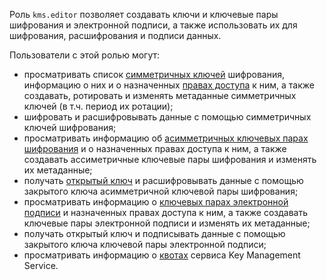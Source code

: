 Роль `kms.editor` позволяет создавать ключи и ключевые пары шифрования и электронной подписи, а также использовать их для шифрования, расшифрования и подписи данных.

Пользователи с этой ролью могут:
* просматривать список [симметричных ключей](../../kms/concepts/key.md) шифрования, информацию о них и о назначенных [правах доступа](../../iam/concepts/access-control/index.md) к ним, а также создавать, ротировать и изменять метаданные симметричных ключей (в т.ч. период их ротации);
* шифровать и расшифровывать данные с помощью симметричных ключей шифрования;
* просматривать информацию об [асимметричных ключевых парах шифрования](../../kms/concepts/asymmetric-encryption-key.md) и о назначенных правах доступа к ним, а также создавать ассиметричные ключевые пары шифрования и изменять их метаданные;
* получать [открытый ключ](../../kms/concepts/asymmetric-encryption.md#acquire-public-key) и расшифровывать данные с помощью закрытого ключа асимметричной ключевой пары шифрования;
* просматривать информацию о [ключевых парах электронной подписи](../../kms/concepts/asymmetric-signature-key.md) и назначенных правах доступа к ним, а также создавать ключевые пары электронной подписи и изменять их метаданные;
* получать открытый ключ и подписывать данные с помощью закрытого ключа ключевой пары электронной подписи;
* просматривать информацию о [квотах](../../kms/concepts/limits.md#kms-quotas) сервиса Key Management Service.